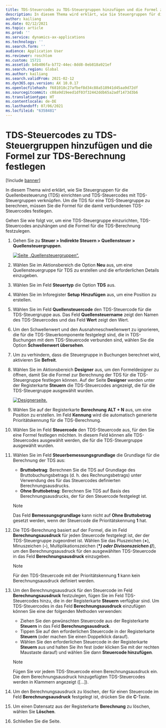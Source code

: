 ```yaml
---
title: TDS-Steuercodes zu TDS-Steuergruppen hinzufügen und die Formel zur TDS-Berechnung festlegen
description: In diesem Thema wird erklärt, wie Sie Steuergruppen für die Quellenbesteuerung (TDS) einrichten und TDS-Steuercodes mit TDS-Steuergruppen verknüpfen. Um die TDS für eine TDS-Steuergruppe zu berechnen, müssen Sie die Formel für die damit verbundenen TDS-Steuercodes festlegen.
author: kailiang
ms.date: 02/12/2021
ms.topic: article
ms.prod: ''
ms.service: dynamics-ax-applications
ms.technology: ''
ms.search.form: ''
audience: Application User
ms.reviewer: roschlom
ms.custom: 15721
ms.assetid: b4b406fa-b772-44ec-8dd8-8eb818a921ef
ms.search.region: Global
ms.author: kailiang
ms.search.validFrom: 2021-02-12
ms.dyn365.ops.version: AX 10.0.17
ms.openlocfilehash: f681018c27afbef8d34c88a518941d45aa9d72df
ms.sourcegitcommit: c08a9d19eed1df03f32442ddb65a2adf1473d3b6
ms.translationtype: HT
ms.contentlocale: de-DE
ms.lasthandoff: 07/06/2021
ms.locfileid: "6358481"
---
```

# <a name="attach-tds-tax-codes-to-tds-tax-groups-and-define-the-formula-for-calculating-tds"></a>TDS-Steuercodes zu TDS-Steuergruppen hinzufügen und die Formel zur TDS-Berechnung festlegen

[!include [banner](../includes/banner.md)]

In diesem Thema wird erklärt, wie Sie Steuergruppen für die Quellenbesteuerung (TDS) einrichten und TDS-Steuercodes mit TDS-Steuergruppen verknüpfen. Um die TDS für eine TDS-Steuergruppe zu berechnen, müssen Sie die Formel für die damit verbundenen TDS-Steuercodes festlegen.

Gehen Sie wie folgt vor, um eine TDS-Steuergruppe einzurichten, TDS-Steuercodes anzuhängen und die Formel für die TDS-Berechnung festzulegen.

1. Gehen Sie zu **Steuer \> Indirekte Steuern \> Quellensteuer \> Quellensteuergruppen**.

    [![Seite „Quellensteuergruppen“.](./media/apac-ind-TDS-29.png)](./media/apac-ind-TDS-29.png)

2. Wählen Sie im Aktionsbereich die Option **Neu** aus, um eine Quellensteuergruppe für TDS zu erstellen und die erforderlichen Details einzugeben.
3. Wählen Sie im Feld **Steuertyp** die Option **TDS** aus.
4. Wählen Sie im Inforegister **Setup** **Hinzufügen** aus, um eine Position zu erstellen.
5. Wählen Sie im Feld **Quellensteuercode** den TDS-Steuercode für die TDS-Steuergruppe aus. Das Feld **Quellensteuername** zeigt den Namen des TDS-Steuercodes und das Feld **Wert** zeigt den Wert.
6. Um den Schwellenwert und den Ausnahmeschwellenwert zu ignorieren, die für die TDS-Steuerkomponente festgelegt sind, die in TDS-Buchungen mit dem TDS-Steuercode verbunden sind, wählen Sie die Option **Schwellenwert übersehen**.
7. Um zu verhindern, dass die Steuergruppe in Buchungen berechnet wird, aktivieren Sie **Befreit**.
8. Wählen Sie im Aktionsbereich **Designer** aus, um den Formeldesigner zu öffnen, damit Sie die Formel zur Berechnung der TDS für die TDS-Steuergruppe festlegen können. Auf der Seite **Designer** werden unter der Registerkarte **Steuern** die TDS-Steuercodes angezeigt, die für die TDS-Steuergruppe ausgewählt wurden.

    [![Designerseite.](./media/apac-ind-TDS-30.png)](./media/apac-ind-TDS-30.png)

9. Wählen Sie auf der Registerkarte **Berechnung** **ALT + N** aus, um eine Position zu erstellen. Im Feld **Kennung** wird die automatisch generierte Prioritätskennung für die TDS-Berechnung.
10. Wählen Sie im Feld **Steuercode** den TDS-Steuercode aus, für den Sie eine Formel festlegen möchten. In diesem Feld können alle TDS-Steuercodes ausgewählt werden, die für die TDS-Steuergruppe ausgewählt wurden.
11. Wählen Sie im Feld **Steuerbemessungsgrundlage** die Grundlage für die Berechnung der TDS aus:

    - **Bruttobetrag**: Berechnen Sie die TDS auf Grundlage des Bruttobuchungsbetrags (d. h. des Rechnungsbetrags) unter Verwendung des für das Steuercodes definierten Berechnungsausdrucks.
    - **Ohne Bruttobetrag**: Berechnen Sie TDS auf Basis des Berechnungsausdrucks, der für den Steuercode festgelegt ist.

    > [!NOTE]
    > Das Feld **Bemessungsgrundlage** kann nicht auf **Ohne Bruttobetrag** gesetzt werden, wenn der Steuercode die Prioritätskennung **1** hat.

12. Die TDS-Berechnung basiert auf der Formel, die im Feld **Berechnungsausdruck** für jeden Steuercode festgelegt ist, der der TDS-Steuergruppe zugeordnet ist. Wählen Sie das Pluszeichen (**+**), Minuszeichen (**-**), Multiplikationszeichen (**\**_) oder Divisonszeichen (_*/**), um den Berechnungsausdruck für den ausgewählten TDS-Steuercode in das Feld **Berechnungsausdruck** einzugeben.

    > [!NOTE]
    > Für den TDS-Steuercode mit der Prioritätskennung **1** kann kein Berechnungsausdruck definiert werden.

13. Um den Berechnungsausdruck für den Steuercode im Feld **Berechnungsausdruck** festzulegen, fügen Sie im Feld TDS-Steuercodes hinzu, die in der Registerkarte **Steuern** verfügbar sind. Um TDS-Steuercodes in das Feld **Berechnungsausdruck** einzufügen können Sie eine der folgenden Methoden verwenden:

    - Ziehen Sie den gewünschten Steuercode aus der Registerkarte **Steuern** in das Feld **Berechnungsausdruck**.
    - Tippen Sie auf den erforderlichen Steuercode in der Registerkarte **Steuern** (oder machen Sie einen Doppelklick darauf).
    - Wählen Sie den erforderlichen Steuercode in der Registerkarte **Steuern** aus und halten Sie ihn fest (oder klicken Sie mit der rechten Maustaste darauf) und wählen Sie dann **Steuercode hinzufügen**.

    > [!NOTE]
    > Fügen Sie vor jedem TDS-Steuercode einen Berechnungsausdruck ein. Die dem Berechnungsausdruck hinzugefügten TDS-Steuercodes werden in Klammern angezeigt (\[...\]).

14. Um den Berechnungsausdruck zu löschen, der für einen Steuercode im Feld **Berechnungsausdruck** festgelegt ist, drücken Sie die **C**-Taste.
15. Um einen Datensatz aus der Registerkarte **Berechnung** zu löschen, wählen Sie **Löschen**.
16. Schließen Sie die Seite.
